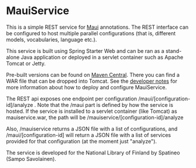 # MauiService

This is a simple REST service for [Maui](https://github.com/NatLibFi/maui) annotations. The REST interface can be configured to host multiple parallel configurations (that is, different models, vocabularies, language etc.).

This service is built using Spring Starter Web and can be ran as a stand-alone Java application or deployed in a servlet container such as Apache Tomcat or Jetty.

Pre-built versions can be found on [Maven Central](https://search.maven.org/search?q=g:fi.nationallibrary). There you can find a WAR file that can be dropped into Tomcat. See the [developer notes](DEVELOPER.md) for more information about how to deploy and configure MauiService.

The REST api exposes one endpoint per configuration /maui/[configuration-id]/analyze . Note that the /maui part is defined by how the service is hosted. If the service is installed to a servlet container (like Tomcat) as mauiservice.war, the path will be /mauiservice/[configuration-id]/analyze

Also, /mauiservice returns a JSON file with a list of configurations, and /maui/[configuration-id] will return a JSON file with a list of services provided for that configuration (at the moment just "analyze").

The service is developed for the National Library of Finland by Spatineo (Sampo Savolainen).


